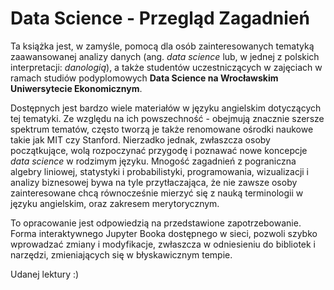# Data Science - Przegląd Zagadnień

Ta książka jest, w zamyśle, pomocą dla osób zainteresowanych tematyką zaawansowanej analizy danych (ang. *data science* lub, w jednej z polskich interpretacji: *danologią*), a także studentów uczestniczących w zajęciach w ramach studiów podyplomowych **Data Science na Wrocławskim Uniwersytecie Ekonomicznym**.

Dostępnych jest bardzo wiele materiałów w języku angielskim dotyczących tej tematyki. Ze względu na ich powszechność - obejmują znacznie szersze spektrum tematów, często tworzą je także renomowane ośrodki naukowe takie jak MIT czy Stanford. Nierzadko jednak, zwłaszcza osoby początkujące, wolą rozpoczynać przygodę i poznawać nowe koncepcje *data science* w rodzimym języku. Mnogość zagadnień z pograniczna algebry liniowej, statystyki i probabilistyki, programowania, wizualizacji i analizy biznesowej bywa na tyle przytłaczająca, że nie zawsze osoby zainteresowane chcą równocześnie mierzyć się z nauką terminologii w języku angielskim, oraz zakresem merytorycznym.

To opracowanie jest odpowiedzią na przedstawione zapotrzebowanie. Forma interaktywnego Jupyter Booka dostępnego w sieci, pozwoli szybko wprowadzać zmiany i modyfikacje, zwłaszcza w odniesieniu do bibliotek i narzędzi, zmieniających się w błyskawicznym tempie.



Udanej lektury :)